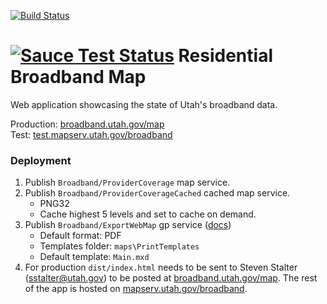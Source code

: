 [![Build Status](https://travis-ci.org/agrc/broadband.svg)](https://travis-ci.org/agrc/broadband)

[![Sauce Test Status](https://saucelabs.com/browser-matrix/agrc-broadband.svg)](https://saucelabs.com/u/agrc-broadband)
Residential Broadband Map
=========================

Web application showcasing the state of Utah's broadband data.

Production: [broadband.utah.gov/map](https://broadband.utah.gov/map)  
Test: [test.mapserv.utah.gov/broadband](https://test.mapserv.utah.gov/broadband)  

### Deployment
1. Publish `Broadband/ProviderCoverage` map service.
1. Publish `Broadband/ProviderCoverageCached` cached map service.
    * PNG32
    * Cache highest 5 levels and set to cache on demand.
1. Publish `Broadband/ExportWebMap` gp service ([docs](https://server.arcgis.com/en/server/latest/get-started/windows/tutorial-publishing-additional-services-for-printing.htm))
    * Default format: PDF
    * Templates folder: `maps\PrintTemplates`
    * Default template: `Main.mxd`
1. For production `dist/index.html` needs to be sent to Steven Stalter (sstalter@utah.gov) to be posted at [broadband.utah.gov/map](https://broadband.utah.gov/map). The rest of the app is hosted on [mapserv.utah.gov/broadband](https://mapserv.utah.gov/broadband).
